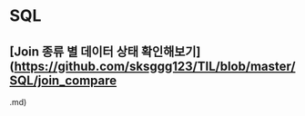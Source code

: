# SQL

## [Join 종류 별 데이터 상태 확인해보기](https://github.com/sksggg123/TIL/blob/master/SQL/join_compare
.md)